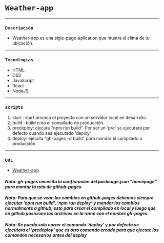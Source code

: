 # `Weather-app`
---

### `Descripción`
- Weather-app es una sigle-page-aplication que mustra el clima de tu ubicación.
---

### `Tecnologías`
- HTML
- CSS
- JavaScript
- React
- NodeJS
---

### `scripts`
1. start : start arranca el proyecto con un servidor local en desarrollo.
2. build : build crea el compilado de producción.
3. predeploy: ejecuta "npm run build". Por ser un 'pre' se ejecutará por defecto cuando sea ejecutado 'deploy'
4. deploy: ejecuta "gh-pages -d build" para mandar el compilado a producción.
---

### `URL`
- [Weather-app](https://thhomasgt99.github.io/weather-app/)

#### *Nota: gh-pages necesita la confiuración del packcage.json "homepage" para montar la ruta de github-pages.*
#### *Nota: Para que se vean los cambios en github-pages debemos siempre ejecutar 'npm run build', 'npm run deploy' y mandar los cambios normalmente a github, esto para crear el compilado en local y luego que en github posicione los archivos en la rama con el nombre gh-pages.*
##### *Nota: Se puedo solo correr el comando 'deploy' y por defecto se ejecutara el 'predeploy' que es otro comando creado  para que ejecute los comandos necesarios antes del deploy*
